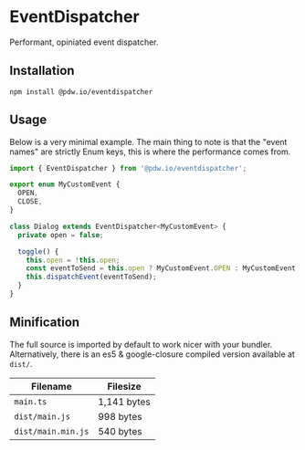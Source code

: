 # EventDispatcher

Performant, opiniated event dispatcher.

## Installation

`npm install @pdw.io/eventdispatcher`

## Usage

Below is a very minimal example. The main thing to note is that the "event names" are strictly Enum keys, this is where
the performance comes from.

```typescript
import { EventDispatcher } from '@pdw.io/eventdispatcher';

export enum MyCustomEvent {
  OPEN,
  CLOSE,
}

class Dialog extends EventDispatcher<MyCustomEvent> {
  private open = false;

  toggle() {
    this.open = !this.open;
    const eventToSend = this.open ? MyCustomEvent.OPEN : MyCustomEvent.CLOSE;
    this.dispatchEvent(eventToSend);
  }
}
```

## Minification

The full source is imported by default to work nicer with your bundler. Alternatively, there is an es5 & google-closure
compiled version available at `dist/`.

| Filename           | Filesize    |
|--------------------|-------------|
| `main.ts`          | 1,141 bytes |
| `dist/main.js`     | 998 bytes   |
| `dist/main.min.js` | 540 bytes   |
